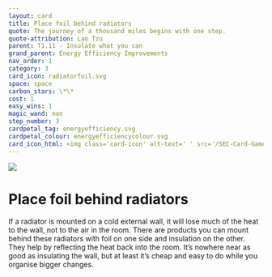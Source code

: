 ```yaml
---
layout: card
title: Place foil behind radiators
quote: The journey of a thousand miles begins with one step.
quote-attribution: Lao Tzu
parent: T1.11 - Insulate what you can
grand_parent: Energy Efficiency Improvements 
nav_order: 1
category: 3
card_icon: radiatorfoil.svg
space: space
carbon_stars: \*\*
cost: 1
easy_wins: 1
magic_wand: nan
step_number: 3
cardpetal_tag: energyefficiency.svg
cardpetal_colour: energyefficiencycolour.svg
card_icon_html: <img class='card-icon' alt-text=' ' src='/SEC-Card-Game/graphics/card_icons/radiatorfoil.svg'>
---
```


<img class='card-icon' alt-text=' ' src='/SEC-Card-Game/graphics/card_icons/radiatorfoil.svg'>
<h1>Place foil behind radiators</h1>

<p>If a radiator is mounted on a cold external wall, it will lose much of the heat to the wall, not to the air in the room. There are products you can mount behind these radiators with foil on one side and insulation on the other. They help by reflecting the heat back into the room.   It’s nowhere near as good as insulating the wall, but at least it’s cheap and easy to do while you organise bigger changes.</p> 

